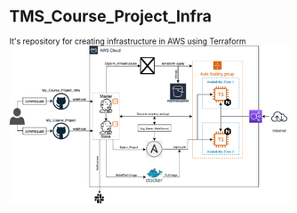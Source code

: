 # TMS_Course_Project_Infra
It's repository for creating infrastructure in AWS using Terraform
![Project schema](/TMS_Project.png)
